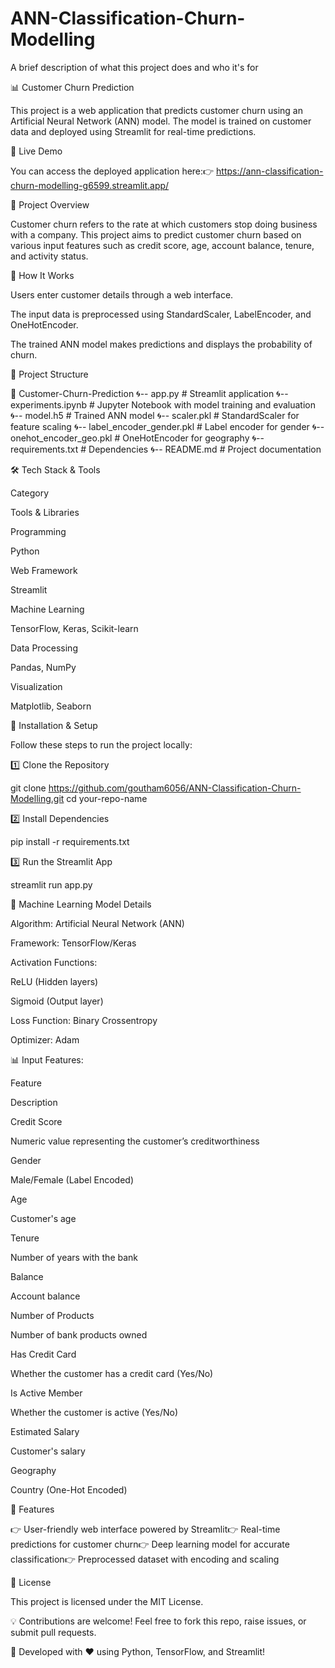 
# ANN-Classification-Churn-Modelling



A brief description of what this project does and who it's for

📊 Customer Churn Prediction

This project is a web application that predicts customer churn using an Artificial Neural Network (ANN) model. The model is trained on customer data and deployed using Streamlit for real-time predictions.

🚀 Live Demo

You can access the deployed application here:👉 https://ann-classification-churn-modelling-g6599.streamlit.app/

📌 Project Overview

Customer churn refers to the rate at which customers stop doing business with a company. This project aims to predict customer churn based on various input features such as credit score, age, account balance, tenure, and activity status.

🔹 How It Works

Users enter customer details through a web interface.

The input data is preprocessed using StandardScaler, LabelEncoder, and OneHotEncoder.

The trained ANN model makes predictions and displays the probability of churn.

💂️ Project Structure

📁 Customer-Churn-Prediction
🌀-- app.py                   # Streamlit application
🌀-- experiments.ipynb         # Jupyter Notebook with model training and evaluation
🌀-- model.h5                  # Trained ANN model
🌀-- scaler.pkl                # StandardScaler for feature scaling
🌀-- label_encoder_gender.pkl  # Label encoder for gender
🌀-- onehot_encoder_geo.pkl    # OneHotEncoder for geography
🌀-- requirements.txt          # Dependencies
🌀-- README.md                 # Project documentation

🛠️ Tech Stack & Tools

Category

Tools & Libraries

Programming

Python

Web Framework

Streamlit

Machine Learning

TensorFlow, Keras, Scikit-learn

Data Processing

Pandas, NumPy

Visualization

Matplotlib, Seaborn

🔧 Installation & Setup

Follow these steps to run the project locally:

1️⃣ Clone the Repository

git clone https://github.com/goutham6056/ANN-Classification-Churn-Modelling.git cd your-repo-name

2️⃣ Install Dependencies

pip install -r requirements.txt

3️⃣ Run the Streamlit App

streamlit run app.py

🧐 Machine Learning Model Details

Algorithm: Artificial Neural Network (ANN)

Framework: TensorFlow/Keras

Activation Functions:

ReLU (Hidden layers)

Sigmoid (Output layer)

Loss Function: Binary Crossentropy

Optimizer: Adam

📊 Input Features:

Feature

Description

Credit Score

Numeric value representing the customer’s creditworthiness

Gender

Male/Female (Label Encoded)

Age

Customer's age

Tenure

Number of years with the bank

Balance

Account balance

Number of Products

Number of bank products owned

Has Credit Card

Whether the customer has a credit card (Yes/No)

Is Active Member

Whether the customer is active (Yes/No)

Estimated Salary

Customer's salary

Geography

Country (One-Hot Encoded)

🎯 Features

👉 User-friendly web interface powered by Streamlit👉 Real-time predictions for customer churn👉 Deep learning model for accurate classification👉 Preprocessed dataset with encoding and scaling

📝 License

This project is licensed under the MIT License.

💡 Contributions are welcome! Feel free to fork this repo, raise issues, or submit pull requests.

🚀 Developed with ❤️ using Python, TensorFlow, and Streamlit!
